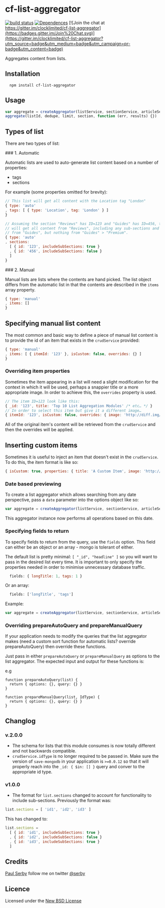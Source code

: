 # cf-list-aggregator

[![build status](https://api.travis-ci.org/clocklimited/cf-list-aggregator.svg)](http://travis-ci.org/clocklimited/cf-list-aggregator) [![Dependences](https://david-dm.org/clocklimited/cf-list-aggregator.svg)](https://david-dm.org/clocklimited/cf-list-aggregator/) [![Join the chat at https://gitter.im/clocklimited/cf-list-aggregator](https://badges.gitter.im/Join%20Chat.svg)](https://gitter.im/clocklimited/cf-list-aggregator?utm_source=badge&utm_medium=badge&utm_campaign=pr-badge&utm_content=badge)

Aggregates content from lists.

## Installation

      npm install cf-list-aggregator

## Usage

```js
var aggregate = createAggregator(listService, sectionService, articleService, { logger: logger })
aggregate(listId, dedupe, limit, section, function (err, results) {})
```

## Types of list
There are two types of list:

### 1. Automatic

Automatic lists are used to auto-generate list content based on a number of properties:

- tags
- sections

For example (some properties omitted for brevity):

```js
// This list will get all content with the Location tag "London"
{ type: 'auto'
, tags: [ { type: 'Location', tag: 'London' } ]
}
```

```js
// Assuming the section "Reviews" has ID=123 and "Guides" has ID=456, this list
// will get all content from "Reviews", including any sub-sections and all content
// from "Guides", but nothing from "Guides" > "Premium".
{ type: 'auto'
, sections:
  [ { id: '123', includeSubSections: true }
  , { id: '456', includeSubSections: false }
  ]
}
```

### 2. Manual

Manual lists are lists where the contents are hand picked. The list object differs
from the automatic list in that the contents are described in the `items` array property.

```js
{ type: 'manual'
, items: []
}
```

## Specifying manual list content

The most common and basic way to define a piece of manual list content is to
provide the id of an item that exists in the `crudService` provided:

```js
{ type: 'manual'
, items: [ { itemId: '123' }, isCustom: false, overrides: {} ]
}
```

### Overriding item properties

Sometimes the item appearing in a list will need a slight modification for the context in
which it will be used, perhaps a snappier title or a more appropriate image. In order to achieve
this, the `overrides` property is used.

```js
// The item ID=123 look like this:
{ _id: '123', title: 'Top 10 List Aggregation Modules' /* etc… */ }
// In order to select this item but give it a different image…
{ itemId: '123', isCustom: false, overrides: { image: 'http://diff.img/123' } }
```

All of the original item's content will be retrieved from the `crudService` and then the
overrides will be applied.

## Inserting custom items

Sometimes it is useful to inject an item that doesn't exist in the `crudService`. To do this,
the item format is like so:

```js
{ isCustom: true, properties: { title: 'A Custom Item', image: 'http://notinthe.db' /* etc… */ } }
```

### Date based previewing

To create a list aggregator which allows searching from any date perspective, pass a `date` parameter into the options object like so:

```js
var aggregate = createAggregator(listService, sectionService, articleService, { logger: logger, date: new Date() })
```

This aggregator instance now performs all operations based on this date.

### Specifying fields to return

To specify fields to return from the query, use the `fields` option. This field can either be an object or an array - mongo is tolerant of either.

The default list is pretty minimal: `[ "_id", "headline" ]` so you will want to pass in the desired list every time. It is important to
only specify the properties needed in order to minimise unnecessary database traffic.

```js
  fields: { longTitle: 1, tags: 1 }
```

Or an array:
```js
  fields: ['longTitle', 'tags']
```

Example:
```js
var aggregate = createAggregator(listService, sectionService, articleService, { logger: logger, fields: { longTitle: 1 } })
```

### Overriding prepareAutoQuery and prepareManualQuery

If your application needs to modify the queries that the list aggregator makes (need a custom sort function for automatic lists? override prepareAutoQuery) then override these functions.

Just pass in either `prepareAutoQuery` or `prepareManualQuery` as options to the list aggregator.
The expected input and output for these functions is:

e.g

```
function prepareAutoQuery(list) {
  return { options: {}, query: {} }
}
```

```
function prepareManualQuery(list, IdType) {
  return { options: {}, query: {} }
}
```


## Changlog

### v.2.0.0

- The schema for lists that this module consumes is now totally different and not backwards compatible.
- `crudService.idType` is no longer required to be passed in. Make sure the version of `save-mongodb`
in your application is `>=0.0.12` so that it will properly reach into the `_id: { $in: [] }` query
and conver to the appropriate id type.

### v1.0.0

- The format for `list.sections` changed to account for functionality to include
sub-sections. Previously the format was:

```js
list.sections = [ 'id1', 'id2', 'id3' ]
```

This has changed to:

```js
list.sections =
  [ { id: 'id1', includeSubSections: true }
  , { id: 'id2', includeSubSections: false }
  , { id: 'id3', includeSubSections: true }
  ]
```


## Credits
[Paul Serby](https://github.com/serby/) follow me on twitter [@serby](http://twitter.com/serby)

## Licence
Licensed under the [New BSD License](http://opensource.org/licenses/bsd-license.php)
